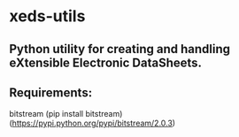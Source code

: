 # xeds-utils
Python utility for creating and handling eXtensible Electronic DataSheets.
--
## Requirements:
bitstream (pip install bitstream) (https://pypi.python.org/pypi/bitstream/2.0.3)
